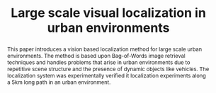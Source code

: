 ---
layout: project-page-new
title: "Large scale visual localization in urban environments"
authors:
  - name: Supreeth Achar
    sup: #
  - name: C.V. Jawahar
    sup: #
  - name: K. Madhava Krishna
    sup: #
affiliations:
  - name: IIIT Hyderabad, India
    link: https://robotics.iiit.ac.in
    sup: #
permalink: publications/2011/Achar_Large-Scale-Visual-Localization
abstract: "This paper introduces a vision based localization method for large scale urban environments. The method is based upon Bag-of-Words image retrieval techniques and handles problems that arise in urban environments due to repetitive scene structure and the presence of dynamic objects like vehicles. The localization system was experimentally verified it localization experiments along a 5km long path in an urban environment."
paper: https://ieeexplore.ieee.org/stamp/stamp.jsp?tp=&arnumber=5979925
# iframe: https://www.youtube.com/embed/jhjskX4FQwA

---